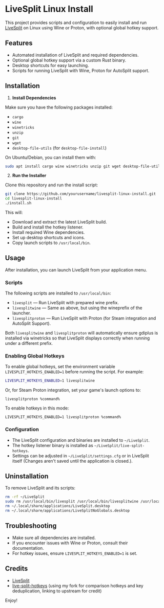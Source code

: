# LiveSplit Linux Install

This project provides scripts and configuration to easily install and run [LiveSplit](https://livesplit.org/) on Linux using Wine or Proton, with optional global hotkey support.

## Features

- Automated installation of LiveSplit and required dependencies.
- Optional global hotkey support via a custom Rust binary.
- Desktop shortcuts for easy launching.
- Scripts for running LiveSplit with Wine, Proton for AutoSplit support.

## Installation

1. **Install Dependencies**

Make sure you have the following packages installed:

- `cargo`
- `wine`
- `winetricks`
- `unzip`
- `git`
- `wget`
- `desktop-file-utils` (for `desktop-file-install`)

On Ubuntu/Debian, you can install them with:

```sh
sudo apt install cargo wine winetricks unzip git wget desktop-file-utils
```

2. **Run the Installer**

Clone this repository and run the install script:

```sh
git clone https://github.com/yourusername/livesplit-linux-install.git
cd livesplit-linux-install
./install.sh
```

This will:

- Download and extract the latest LiveSplit build.
- Build and install the hotkey listener.
- Install required Wine dependencies.
- Set up desktop shortcuts and icons.
- Copy launch scripts to `/usr/local/bin`.

## Usage

After installation, you can launch LiveSplit from your application menu.

### Scripts

The following scripts are installed to `/usr/local/bin`:

- `livesplit` — Run LiveSplit with prepared wine prefix.
- `livesplitwine` — Same as above, but using the wineprefix of the launcher.
- `livesplitproton` — Run LiveSplit with Proton (for Steam integration and AutoSplit Support).

Both `livesplitwine` and `livesplitproton` will automatically ensure gdiplus is installed via winetricks so that LiveSplit displays correctly when running under a different prefix.

### Enabling Global Hotkeys

To enable global hotkeys, set the environment variable `LIVESPLIT_HOTKEYS_ENABLED=1` before running the script. For example:

```sh
LIVESPLIT_HOTKEYS_ENABLED=1 livesplitwine
```

Or, for Steam Proton integration, set your game's launch options to:

```
livesplitproton %command%
```

To enable hotkeys in this mode:

```
LIVESPLIT_HOTKEYS_ENABLED=1 livesplitproton %command%
```

### Configuration

- The LiveSplit configuration and binaries are installed to `~/LiveSplit`.
- The hotkey listener binary is installed as `~/LiveSplit/live-split-hotkeys`.
- Settings can be adjusted in `~/LiveSplit/settings.cfg` or in LiveSplit itself (Changes aren't saved until the application is closed.).

## Uninstallation

To remove LiveSplit and its scripts:

```sh
rm -rf ~/LiveSplit
sudo rm /usr/local/bin/livesplit /usr/local/bin/livesplitwine /usr/local/bin/livesplitproton
rm ~/.local/share/applications/LiveSplit.desktop
rm ~/.local/share/applications/LiveSplitNoGlobals.desktop
```

## Troubleshooting

- Make sure all dependencies are installed.
- If you encounter issues with Wine or Proton, consult their documentation.
- For hotkey issues, ensure `LIVESPLIT_HOTKEYS_ENABLED=1` is set.

## Credits

- [LiveSplit](https://livesplit.org/)
- [live-split-hotkeys](https://github.com/descawed/live-split-hotkeys) (using my fork for comparison hotkeys and key deduplication, linking to upstream for credit)

Enjoy!